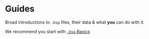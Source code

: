 # Guides

Broad introductions to `.bsp` files, their data & what **you** can do with it.

We recommend you start with [`.bsp` Basics](bsp_basics.md)


<!--
more guides to write:
 * 3rd party tools
   - do I need to build this? or is it already out there?
   - showcase noteworthy tools
 * bsp_tool_examples
   - data-science
   - lump substitution
   - map porting
 * visualising data (& research in general)
   - for art
   - for analysis
   - for speedrun routing (& movement tech in general)
 * developing a standalone tool
   - MRVN-Radiant
   - bsp_regen
 * decompiling
-->
